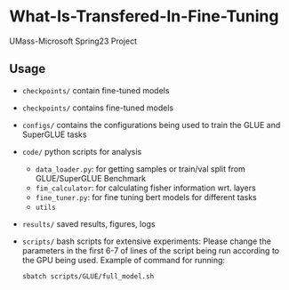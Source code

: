# What-Is-Transfered-In-Fine-Tuning
UMass-Microsoft Spring23 Project

## Usage 

- `checkpoints/` contain fine-tuned models

- `checkpoints/` contains fine-tuned models

- `configs/` contains the configurations being used to train the GLUE and SuperGLUE tasks

- `code/` python scripts for analysis 
  - `data_loader.py`: for getting samples or train/val split from GLUE/SuperGLUE Benchmark 
  - `fim_calculator`: for calculating fisher information wrt. layers
  - `fine_tuner.py`: for fine tuning bert models for different tasks
  - `utils`

- `results/` saved results, figures, logs
  
- `scripts/` bash scripts for extensive experiments: Please change the parameters in the first 6-7 of lines of the script being run according to the GPU being used. Example of command for running: 

      sbatch scripts/GLUE/full_model.sh
